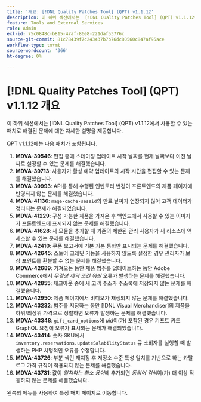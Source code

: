 ```yaml
---
title: '개요: [!DNL Quality Patches Tool] (QPT) v1.1.12'
description: 이 하위 섹션에서는  [!DNL Quality Patches Tool] (QPT) v1.1.12에서 사용할 수 있는 패치로 해결된 문제에 대한 자세한 설명을 제공합니다.
feature: Tools and External Services
role: Admin
exl-id: 75c0848c-b815-47af-86e8-221daf53776c
source-git-commit: 81c78439f7c243437b7b76dc80560c847af95ace
workflow-type: tm+mt
source-wordcount: '366'
ht-degree: 0%

---
```


# [!DNL Quality Patches Tool] (QPT) v1.1.12 개요

이 하위 섹션에서는 [!DNL Quality Patches Tool] (QPT) v1.1.12에서 사용할 수 있는 패치로 해결된 문제에 대한 자세한 설명을 제공합니다.

QPT v1.1.12에는 다음 패치가 포함됩니다.

1. **MDVA-39546**: 편집 중에 스테이징 업데이트 시작 날짜를 현재 날짜보다 이전 날짜로 설정할 수 있는 문제를 해결했습니다.
1. **MDVA-39713**: 사용자가 활성 예약 업데이트의 시작 시간을 편집할 수 있는 문제를 해결했습니다.
1. **MDVA-39993**: API를 통해 수행된 인벤토리 변경이 프론트엔드의 제품 페이지에 반영되지 않는 문제를 해결했습니다.
1. **MDVA-41136**: `mage-cache-sessid`의 만료 날짜가 연장되지 않아 고객 데이터가 정리되는 문제가 해결되었습니다.
1. **MDVA-41229**: 구성 가능한 제품을 가져온 후 백엔드에서 사용할 수 있는 이미지가 프론트엔드에 표시되지 않는 문제를 해결했습니다.
1. **MDVA-41628**: 새 모듈을 추가할 때 기존의 제한된 관리 사용자가 새 리소스에 액세스할 수 있는 문제를 해결했습니다.
1. **MDVA-42410**: 쿠폰 보고서에 기본 기본 통화만 표시되는 문제를 해결했습니다.
1. **MDVA-42645**: 스토어 크레딧 기능을 사용하지 않도록 설정한 경우 관리자가 보상 포인트를 환불할 수 없는 문제를 해결했습니다.
1. **MDVA-42689**: 가져오는 동안 제품 범주를 업데이트하는 동안 Adobe Commerce에서 *무결성 제약 조건 위반* 오류가 발생하는 문제를 해결했습니다.
1. **MDVA-42855**: 체크아웃 중에 새 고객 주소가 주소록에 저장되지 않는 문제를 해결했습니다.
1. **MDVA-42950**: 제품 페이지에서 비디오가 재생되지 않는 문제를 해결했습니다.
1. **MDVA-43232**: 범주를 저장하는 동안 [!DNL Visual Merchandiser]의 제품을 하위/최상위 가격으로 정렬하면 오류가 발생하는 문제를 해결했습니다.
1. **MDVA-43348**: `gift_card_options`에 *uid*&#x200B;이(가) 포함된 경우 기프트 카드 GraphQL 요청에 오류가 표시되는 문제가 해결되었습니다.
1. **MDVA-43414**: 숫자 SKU에서 `inventory.reservations.updateSalabilityStatus` 큐 소비자를 실행할 때 발생하는 PHP 치명적인 오류를 수정합니다.
1. **MDVA-43726**: 부분 색인 재지정 후 저장소 수준 특성 일치를 기반으로 하는 카탈로그 가격 규칙이 적용되지 않는 문제를 해결했습니다.
1. **MDVA-43731**: 값이 *일치하는 최소 용어*&#x200B;에 추가되면 *동의어 검색*&#x200B;이(가) 더 이상 작동하지 않는 문제를 해결했습니다.

왼쪽의 메뉴를 사용하여 특정 패치 페이지로 이동합니다.
